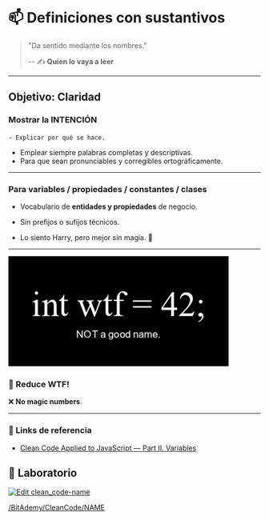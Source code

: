 # 📫 Definiciones con sustantivos

> "Da sentido mediante los nombres."
>
> -- ✍️ **Quien lo vaya a leer**

---

## Objetivo: Claridad

### Mostrar la INTENCIÓN

    - Explicar por qué se hace.

- Emplear siempre palabras completas y descriptivas.
- Para que sean pronunciables y corregibles ortográficamente.

---


### Para variables / propiedades / constantes / clases

- Vocabulario de **entidades y propiedades** de negocio.

- Sin prefijos o sufijos técnicos.

- Lo siento Harry, pero mejor sin magia. 🔮


---

![wtf-naming](./assets/naming.png)

### 🔮 Reduce WTF!

❌ **No magic numbers**.

---

### 🔗 Links de referencia

- [Clean Code Applied to JavaScript — Part II. Variables](https://dev.to/carlillo/clean-code-applied-to-javascript-part-ii-variables-pc)


## 📝 Laboratorio

[![Edit clean_code-name](https://codesandbox.io/static/img/play-codesandbox.svg)](https://codesandbox.io/s/cleancode-names-9r32n?fontsize=14&hidenavigation=1&theme=dark)

[/BitAdemy/CleanCode/NAME](https://github.com/BitAdemy/CleanCode/tree/NAME)
